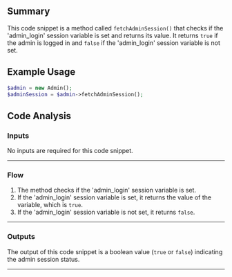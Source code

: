## Summary
This code snippet is a method called `fetchAdminSession()` that checks if the 'admin_login' session variable is set and returns its value. It returns `true` if the admin is logged in and `false` if the 'admin_login' session variable is not set.

## Example Usage
```php
$admin = new Admin();
$adminSession = $admin->fetchAdminSession();
```

## Code Analysis
### Inputs
No inputs are required for this code snippet.
___
### Flow
1. The method checks if the 'admin_login' session variable is set.
2. If the 'admin_login' session variable is set, it returns the value of the variable, which is `true`.
3. If the 'admin_login' session variable is not set, it returns `false`.
___
### Outputs
The output of this code snippet is a boolean value (`true` or `false`) indicating the admin session status.
___
